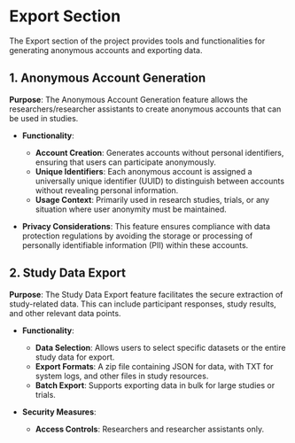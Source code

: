 # Export Section

The Export section of the project provides tools and functionalities for generating anonymous accounts and exporting data.

## 1. Anonymous Account Generation

**Purpose**: The Anonymous Account Generation feature allows the researchers/researcher assistants to create anonymous accounts that can be used in studies.

- **Functionality**:
    - **Account Creation**: Generates accounts without personal identifiers, ensuring that users can participate anonymously.
    - **Unique Identifiers**: Each anonymous account is assigned a universally unique identifier (UUID) to distinguish between accounts without revealing personal information.
    - **Usage Context**: Primarily used in research studies, trials, or any situation where user anonymity must be maintained.

- **Privacy Considerations**: This feature ensures compliance with data protection regulations by avoiding the storage or processing of personally identifiable information (PII) within these accounts.

## 2. Study Data Export

**Purpose**: The Study Data Export feature facilitates the secure extraction of study-related data. This can include participant responses, study results, and other relevant data points.

- **Functionality**:
    - **Data Selection**: Allows users to select specific datasets or the entire study data for export.
    - **Export Formats**: A zip file containing JSON for data, with TXT for system logs, and other files in study resources.
    - **Batch Export**: Supports exporting data in bulk for large studies or trials.

- **Security Measures**:
    - **Access Controls**: Researchers and researcher assistants only.

